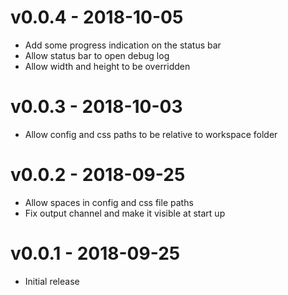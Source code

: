 # v0.0.4 - 2018-10-05
- Add some progress indication on the status bar
- Allow status bar to open debug log
- Allow width and height to be overridden

# v0.0.3 - 2018-10-03
- Allow config and css paths to be relative to workspace folder

# v0.0.2 - 2018-09-25
- Allow spaces in config and css file paths
- Fix output channel and make it visible at start up

# v0.0.1 - 2018-09-25
- Initial release
